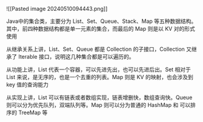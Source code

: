 
![[Pasted image 20240510094443.png]]

Java中的集合类，主要分为 List、Set、Queue、Stack、Map 等五种数据结构。其中，前四种数据结构都是单一元素的集合，而最后的 Map 则是以 KV 对的形式使用

从继承关系上讲，List、Set、Queue 都是 Collection 的子接口，Collection 又继承了 Iterable 接口，说明这几种集合都是可以遍历的。

从功能上讲，List 代表一个容器，可以先进先出，也可以先进后出。Set 相对于 List 来说，是无序的，也是一个去重的列表。Map 则是 KV 的映射，也会涉及到 key 值的查询能力

从实现上讲，List 可以有链表或者数组实现，链表增删快，数组查询快。Queue则可以分为优先队列，双端队列等。Map 则可以分为普通的 HashMap 和 可以排序的 TreeMap 等